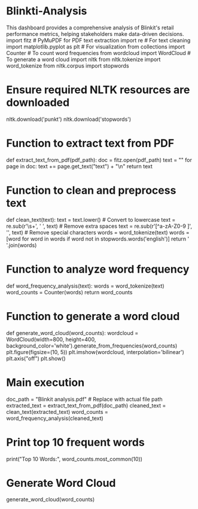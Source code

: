 # Blinkti-Analysis
This dashboard provides a comprehensive analysis of Blinkit's retail performance metrics, helping stakeholders make data-driven decisions.
import fitz  # PyMuPDF for PDF text extraction
import re  # For text cleaning
import matplotlib.pyplot as plt  # For visualization
from collections import Counter  # To count word frequencies
from wordcloud import WordCloud  # To generate a word cloud
import nltk
from nltk.tokenize import word_tokenize
from nltk.corpus import stopwords

# Ensure required NLTK resources are downloaded
nltk.download('punkt')
nltk.download('stopwords')

# Function to extract text from PDF
def extract_text_from_pdf(pdf_path):
    doc = fitz.open(pdf_path)
    text = ""
    for page in doc:
        text += page.get_text("text") + "\n"
    return text

# Function to clean and preprocess text
def clean_text(text):
    text = text.lower()  # Convert to lowercase
    text = re.sub(r'\s+', ' ', text)  # Remove extra spaces
    text = re.sub(r'[^a-zA-Z0-9 ]', '', text)  # Remove special characters
    words = word_tokenize(text)
    words = [word for word in words if word not in stopwords.words('english')]
    return ' '.join(words)

# Function to analyze word frequency
def word_frequency_analysis(text):
    words = word_tokenize(text)
    word_counts = Counter(words)
    return word_counts

# Function to generate a word cloud
def generate_word_cloud(word_counts):
    wordcloud = WordCloud(width=800, height=400, background_color='white').generate_from_frequencies(word_counts)
    plt.figure(figsize=(10, 5))
    plt.imshow(wordcloud, interpolation='bilinear')
    plt.axis("off")
    plt.show()

# Main execution
doc_path = "Blinkit analysis.pdf"  # Replace with actual file path
extracted_text = extract_text_from_pdf(doc_path)
cleaned_text = clean_text(extracted_text)
word_counts = word_frequency_analysis(cleaned_text)

# Print top 10 frequent words
print("Top 10 Words:", word_counts.most_common(10))

# Generate Word Cloud
generate_word_cloud(word_counts)
